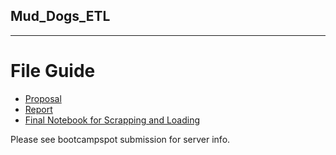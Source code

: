 ## Mud_Dogs_ETL
----------------------
# File Guide

* [Proposal](https://github.com/UncelSoogar/Mud_Dogs_ETL/blob/master/Job%20Scraping%20with%20the%20Mud%20Dogs.docx)  
* [Report](https://github.com/UncelSoogar/Mud_Dogs_ETL/blob/master/ETL%20Project%20Writeup.docx)  
* [Final Notebook for Scrapping and Loading](https://github.com/UncelSoogar/Mud_Dogs_ETL/blob/master/notebooks/indeed_initial_scrape.ipynb)    
 
Please see bootcampspot submission for server info.

